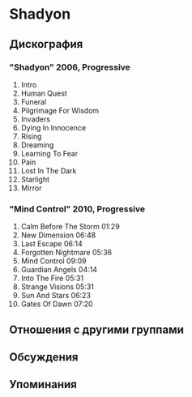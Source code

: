 # Shadyon



## Дискография

### "Shadyon" 2006, Progressive

1.	 Intro		 
2.	 Human Quest		 
3.	 Funeral		 
4.	 Pilgrimage For Wisdom		 
5.	 Invaders		 
6.	 Dying In Innocence		 
7.	 Rising		 
8.	 Dreaming		 
9.	 Learning To Fear		 
10.	 Pain		 
11.	 Lost In The Dark		 
12.	 Starlight		 
13.	 Mirror

### "Mind Control" 2010, Progressive

1.	 Calm Before The Storm	01:29	 
2.	 New Dimension	06:48	 
3.	 Last Escape	06:14	 
4.	 Forgotten Nightmare	05:36	 
5.	 Mind Control	09:09	 
6.	 Guardian Angels	04:14	 
7.	 Into The Fire	05:31	 
8.	 Strange Visions	05:31	 
9.	 Sun And Stars	06:23	 
10.	 Gates Of Dawn	07:20


## Отношения с другими группами


## Обсуждения


## Упоминания

